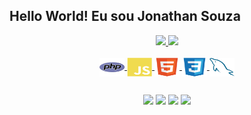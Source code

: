 ## Hello World! Eu sou Jonathan Souza
<div align="center">
  <a href="https://github.com/JSouzadaSilveira">
  <img height="200em" src="https://github-readme-stats.vercel.app/api?username=JSouzadaSilveira&show_icons=true&theme=ocean_dark&include_all_commits=true&count_private=true"/>
  <img height="200em" src="https://github-readme-stats.vercel.app/api/top-langs/?username=JSouzadaSilveira&layout=compact&langs_count=7&theme=ocean_dark"/>
</div>
<div style="display: inline_block" align="center"><br>
  <img align="center" alt="Jss-PHP" height="30" width="40" src="https://raw.githubusercontent.com/devicons/devicon/master/icons/php/php-original.svg">
  <img align="center" alt="Jss-Js" height="30" width="40" src="https://raw.githubusercontent.com/devicons/devicon/master/icons/javascript/javascript-plain.svg">
  <img align="center" alt="Jss-HTML" height="30" width="40" src="https://raw.githubusercontent.com/devicons/devicon/master/icons/html5/html5-original.svg">
  <img align="center" alt="Jss-CSS" height="30" width="40" src="https://raw.githubusercontent.com/devicons/devicon/master/icons/css3/css3-original.svg">
  <img align="center" alt="Jss-Mysql" height="30" width="40" src="https://raw.githubusercontent.com/devicons/devicon/master/icons/mysql/mysql-original.svg">
</div>
 
  ##
  
<div align="center"> 
  <a href="https://instagram.com/jsouzadasilveira" target="_blank"><img src="https://img.shields.io/badge/-Instagram-%23E4405F?style=for-the-badge&logo=instagram&logoColor=purple" target="_blank"></a>
 	<a href="https://www.twitter.com/JsouzaSilveira" target="_blank"><img src="https://img.shields.io/badge/-Twitter-%23E4405F?style=for-the-badge&logo=twitter&logoColor=purple" target="_blank"></a>
  <a href = "jonathansouzadasilveira17@gmail.com"><img src="https://img.shields.io/badge/-Gmail-%23333?style=for-the-badge&logo=gmail&logoColor=purple" target="_blank"></a>
  <a href="https://www.linkedin.com/in/jonathan-souza-252974191/" target="_blank"><img src="https://img.shields.io/badge/-LinkedIn-%230077B5?style=for-the-badge&logo=linkedin&logoColor=purple" target="_blank"></a> 
</div>
